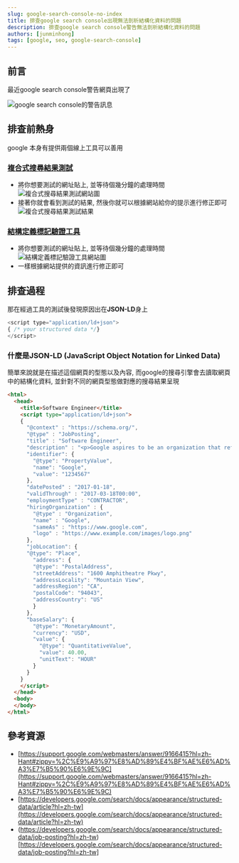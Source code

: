 ```yaml
---
slug: google-search-console-no-index
title: 排查google search console出現無法剖析結構化資料的問題
description: 排查google search console警告無法剖析結構化資料的問題
authors: [junminhong]
tags: [google, seo, google-search-console]
---
```


## 前言
最近google search console警告網頁出現了

![google search console的警告訊息](/blog_image/google-search-console-struct-failed/google-search-console.png)

## 排查前熱身
google 本身有提供兩個線上工具可以善用

### [複合式搜尋結果測試](https://search.google.com/test/rich-results)
- 將你想要測試的網址貼上, 並等待個幾分鐘的處理時間
![複合式搜尋結果測試網站圖](/blog_image/google-search-console-struct-failed/rich-results-test-website.png)
- 接著你就會看到測試的結果, 然後你就可以根據網站給你的提示進行修正即可
![複合式搜尋結果測試結果](/blog_image/google-search-console-struct-failed/rich-results-test-website-result.png)

### [結構定義標記驗證工具](https://validator.schema.org/)
- 將你想要測試的網址貼上, 並等待個幾分鐘的處理時間
![結構定義標記驗證工具網站圖](/blog_image/google-search-console-struct-failed/schema-test-website.png)
- 一樣根據網站提供的資訊進行修正即可

## 排查過程
那在經過工具的測試後發現原因出在**JSON-LD**身上
```js
<script type="application/ld+json">
{ /* your structured data */}
</script>
```
### 什麼是JSON-LD (JavaScript Object Notation for Linked Data)
簡單來說就是在描述這個網頁的型態以及內容, 而google的搜尋引擎會去讀取網頁中的結構化資料, 並針對不同的網頁型態做對應的搜尋結果呈現

```html
<html>
  <head>
    <title>Software Engineer</title>
    <script type="application/ld+json">
    {
      "@context" : "https://schema.org/",
      "@type" : "JobPosting",
      "title" : "Software Engineer",
      "description" : "<p>Google aspires to be an organization that reflects the globally diverse audience that our products and technology serve. We believe that in addition to hiring the best talent, a diversity of perspectives, ideas and cultures leads to the creation of better products and services.</p>",
      "identifier": {
        "@type": "PropertyValue",
        "name": "Google",
        "value": "1234567"
      },
      "datePosted" : "2017-01-18",
      "validThrough" : "2017-03-18T00:00",
      "employmentType" : "CONTRACTOR",
      "hiringOrganization" : {
        "@type" : "Organization",
        "name" : "Google",
        "sameAs" : "https://www.google.com",
        "logo" : "https://www.example.com/images/logo.png"
      },
      "jobLocation": {
      "@type": "Place",
        "address": {
        "@type": "PostalAddress",
        "streetAddress": "1600 Amphitheatre Pkwy",
        "addressLocality": "Mountain View",
        "addressRegion": "CA",
        "postalCode": "94043",
        "addressCountry": "US"
        }
      },
      "baseSalary": {
        "@type": "MonetaryAmount",
        "currency": "USD",
        "value": {
          "@type": "QuantitativeValue",
          "value": 40.00,
          "unitText": "HOUR"
        }
      }
    }
    </script>
  </head>
  <body>
  </body>
</html>
```

## 參考資源
- [https://support.google.com/webmasters/answer/9166415?hl=zh-Hant#zippy=%2C%E9%A9%97%E8%AD%89%E4%BF%AE%E6%AD%A3%E7%B5%90%E6%9E%9C](https://support.google.com/webmasters/answer/9166415?hl=zh-Hant#zippy=%2C%E9%A9%97%E8%AD%89%E4%BF%AE%E6%AD%A3%E7%B5%90%E6%9E%9C)
- [https://developers.google.com/search/docs/appearance/structured-data/article?hl=zh-tw](https://developers.google.com/search/docs/appearance/structured-data/article?hl=zh-tw)
- (https://developers.google.com/search/docs/appearance/structured-data/job-posting?hl=zh-tw)[https://developers.google.com/search/docs/appearance/structured-data/job-posting?hl=zh-tw]